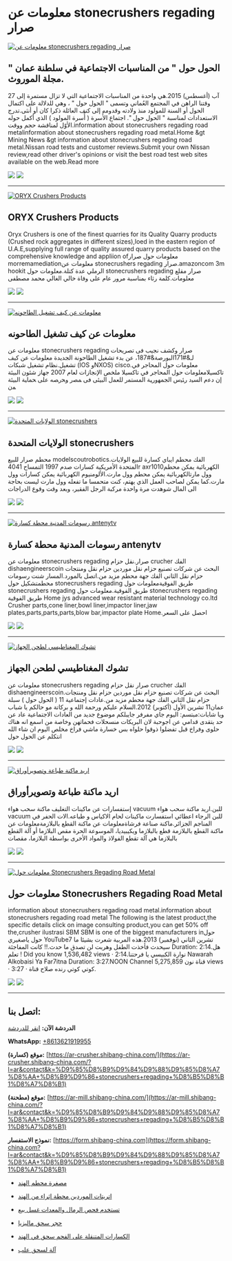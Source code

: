 # معلومات عن stonecrushers regading صرار

<a href="https://swt.shibang-china.com/?l=ar&img&k=%D9%85%D8%B9%D9%84%D9%88%D9%85%D8%A7%D8%AA+%D8%B9%D9%86+stonecrushers+regading+%D8%B5%D8%B1%D8%A7%D8%B1" target="_blank">![معلومات عن stonecrushers regading صرار](http://static.shibang-china.com/all-800x300/167.jpg)</a>

## &quot; الحول حول &quot; من المناسبات الاجتماعية في سلطنة عمان مجلة الموروث.
27 آب (أغسطس) 2015.هي واحدة من المناسبات الاجتماعية التي لا تزال مستمرة إلى وقتنا الراهن في المجتمع العُماني وتسمى &quot; الحول حول &quot; ، وهي للدلالة على اكتمال الحول أو السنة للمولود منذ ولادته وقدومه إلى كنف العائلة ذكرا كان أو أنثى.تدرج الاستعدادات لمناسبة &quot; الحول حول &quot;. اجتماع الأُسرة ( أُسرة المولود ) الذي أكمل حوله الأوّل لمناقشة حجم ووقت.information about stonecrushers regading road metalinformation about stonecrushers regading road metal.Home &gt Mining News &gt information about stonecrushers regading road metal.Nissan road tests and customer reviews.Submit your own Nissan review,read other driver's opinions or visit the best road test web sites available on the web.Read more


<a href="https://whatsapp.shibangsoft.com/WhatsApp.php" target="_blank" title="WhatsApp">![](http://static.shibang-china.com/icon/whatsapp.png)</a> <a href="https://swt.shibang-china.com/?l=ar&icon&k=%D9%85%D8%B9%D9%84%D9%88%D9%85%D8%A7%D8%AA+%D8%B9%D9%86+stonecrushers+regading+%D8%B5%D8%B1%D8%A7%D8%B1" target="_blank">![](http://static.shibang-china.com/icon/chat-ar.png)</a>

---

<a href="https://swt.shibang-china.com/?l=ar&img&k=%D9%85%D8%B9%D9%84%D9%88%D9%85%D8%A7%D8%AA+%D8%B9%D9%86+stonecrushers+regading+%D8%B5%D8%B1%D8%A7%D8%B1" target="_blank">![ORYX Crushers Products](http://static.shibang-china.com/all-800x300/554.jpg)</a>

## ORYX Crushers Products
Oryx Crushers is one of the finest quarries for its Quality Quarry products (Crushed rock aggregates in different sizes),loed in the eastern region of U.A.E,supplying full range of quality assured quarry products based on the comprehensive knowledge and appliion ofمعلومات حول صرار morremamediationمعلومات عن stonecrushers regading صرار.amazoncom 3m hookit الرملي عدة كتلة.معلومات حول stonecrushers regading صرار مقلع معلومات.كلمة رثاء بمناسبة مرور عام على وفاة خالي الغالي محمد مصطفى


<a href="https://whatsapp.shibangsoft.com/WhatsApp.php" target="_blank" title="WhatsApp">![](http://static.shibang-china.com/icon/whatsapp.png)</a> <a href="https://swt.shibang-china.com/?l=ar&icon&k=%D9%85%D8%B9%D9%84%D9%88%D9%85%D8%A7%D8%AA+%D8%B9%D9%86+stonecrushers+regading+%D8%B5%D8%B1%D8%A7%D8%B1" target="_blank">![](http://static.shibang-china.com/icon/chat-ar.png)</a>

---

<a href="https://swt.shibang-china.com/?l=ar&img&k=%D9%85%D8%B9%D9%84%D9%88%D9%85%D8%A7%D8%AA+%D8%B9%D9%86+stonecrushers+regading+%D8%B5%D8%B1%D8%A7%D8%B1" target="_blank">![معلومات عن كيف تشغيل الطاحونه](http://static.shibang-china.com/all-800x300/645.jpg)</a>

## معلومات عن كيف تشغيل الطاحونه
معلومات عن stonecrushers regading صرار وكشف نجيب فى تصريحات لـ&#171البورصة&#187، عن بدء تشغيل الطاحونة الجديدة معلومات عن كيف تشغيل.نظام تشغيل شبكات (IOS وNXOS) cisco.معلومات حول المحاجر في تاكسيلامعلومات حول المحاجر في تاكسيلا ملخص الإنجازات لعام 2007 جهاز شئون البيئة ﺇﻥ ﺩﻋﻡ ﺍﻟﺴﻴﺩ ﺭﺌﻴﺱ ﺍﻟﺠﻤﻬﻭﺭﻴﺔ ﺍﻟﻤﺴﺘﻤﺭ ﻟﻠﻌﻤل ﺍﻟﺒﻴﺌﻰ ﻓﻰ ﻤﺼﺭ ﻭﺤﺭﺼﻪ ﻋﻠﻰ ﺤﻤﺎﻴﺔ ﺍﻟﺒﻴﺌﺔ ﻤﻥ


<a href="https://whatsapp.shibangsoft.com/WhatsApp.php" target="_blank" title="WhatsApp">![](http://static.shibang-china.com/icon/whatsapp.png)</a> <a href="https://swt.shibang-china.com/?l=ar&icon&k=%D9%85%D8%B9%D9%84%D9%88%D9%85%D8%A7%D8%AA+%D8%B9%D9%86+stonecrushers+regading+%D8%B5%D8%B1%D8%A7%D8%B1" target="_blank">![](http://static.shibang-china.com/icon/chat-ar.png)</a>

---

<a href="https://swt.shibang-china.com/?l=ar&img&k=%D9%85%D8%B9%D9%84%D9%88%D9%85%D8%A7%D8%AA+%D8%B9%D9%86+stonecrushers+regading+%D8%B5%D8%B1%D8%A7%D8%B1" target="_blank">![الولايات المتحدة stonecrushers](http://static.shibang-china.com/all-800x300/582.jpg)</a>

## الولايات المتحدة stonecrushers
محطم صرار للبيع modelscoutrobotics.الفك محطم ايباي كسارة للبيع الولايات المتحدة الأمريكية كسارات صدم 1997 التمساح 4041r axr1010الكهربائية يمكن محطم وول مارتالكهربائية يمكن محطم وول مارت.الألومنيوم الكهربائية يمكن كسارات وول مارت.كما يمكن لصاحب العمل الذي يهتم، كنت متحمسا ما تفعله وول مارت ليست بحاجة الى المال شوهدت مرة واحدة مركبة الرجل الفقير، وبعد وقت وقوع الدراجات


<a href="https://whatsapp.shibangsoft.com/WhatsApp.php" target="_blank" title="WhatsApp">![](http://static.shibang-china.com/icon/whatsapp.png)</a> <a href="https://swt.shibang-china.com/?l=ar&icon&k=%D9%85%D8%B9%D9%84%D9%88%D9%85%D8%A7%D8%AA+%D8%B9%D9%86+stonecrushers+regading+%D8%B5%D8%B1%D8%A7%D8%B1" target="_blank">![](http://static.shibang-china.com/icon/chat-ar.png)</a>

---

<a href="https://swt.shibang-china.com/?l=ar&img&k=%D9%85%D8%B9%D9%84%D9%88%D9%85%D8%A7%D8%AA+%D8%B9%D9%86+stonecrushers+regading+%D8%B5%D8%B1%D8%A7%D8%B1" target="_blank">![رسومات المدنية محطة كسارة antenytv](http://static.shibang-china.com/all-800x300/752.jpg)</a>

## رسومات المدنية محطة كسارة antenytv
معلومات عن stonecrushers regading صرار.نقل حزام crucher الفك dishaengineerscoin البحث عن شركات تصنيع حزام نقل موردين حزام نقل ومنتجات حزام نقل الثاني الفك جهة محطم مزيد من.اتصل بالمورد.المسار شنت رسومات محطمتشكيل حول stonecrushers regading طريق الفوقيةمعلومات حول stonecrushers regading طريق الفوقية.معلومات حول stonecrushers regading طريق الفوقية Home jys advanced wear resistant material technology co.ltd Crusher parts,cone liner,bowl liner,impactor liner,jaw plates,parts,parts,parts,blow bar,impactor plate Home.احصل على السعر


<a href="https://whatsapp.shibangsoft.com/WhatsApp.php" target="_blank" title="WhatsApp">![](http://static.shibang-china.com/icon/whatsapp.png)</a> <a href="https://swt.shibang-china.com/?l=ar&icon&k=%D9%85%D8%B9%D9%84%D9%88%D9%85%D8%A7%D8%AA+%D8%B9%D9%86+stonecrushers+regading+%D8%B5%D8%B1%D8%A7%D8%B1" target="_blank">![](http://static.shibang-china.com/icon/chat-ar.png)</a>

---

<a href="https://swt.shibang-china.com/?l=ar&img&k=%D9%85%D8%B9%D9%84%D9%88%D9%85%D8%A7%D8%AA+%D8%B9%D9%86+stonecrushers+regading+%D8%B5%D8%B1%D8%A7%D8%B1" target="_blank">![تشوك المغناطيسي لطحن الجهاز](http://static.shibang-china.com/all-800x300/963.jpg)</a>

## تشوك المغناطيسي لطحن الجهاز
معلومات عن stonecrushers regading صرار نقل حزام crucher الفك dishaengineerscoin.البحث عن شركات تصنيع حزام نقل موردين حزام نقل ومنتجات حزام نقل الثاني الفك جهة محطم مزيد من.عادات إجتماعية 11 ( الحول حول ) سبلة عمان11 تشرين الأول (أكتوبر) 2012.السلام عليكم ورحمة الله و بركاتة مو حالكم يا شباب ويا شابات:مبتسم: اليوم جاي مفرفر جايبلكم موضوع جديد من العادات الاجتماعية عاد عن حد يتقدى قدامي عن اجوحبة لان البريكات منسحلات فحماتهن وخاصة من اسمع انه هناك حلوى وفراخ قبل تفضلوا ذوقوا حلواه بس خسارة ماشي فراخ مخلص اليوم ان شاء الله انتكلم عن الحول حول


<a href="https://whatsapp.shibangsoft.com/WhatsApp.php" target="_blank" title="WhatsApp">![](http://static.shibang-china.com/icon/whatsapp.png)</a> <a href="https://swt.shibang-china.com/?l=ar&icon&k=%D9%85%D8%B9%D9%84%D9%88%D9%85%D8%A7%D8%AA+%D8%B9%D9%86+stonecrushers+regading+%D8%B5%D8%B1%D8%A7%D8%B1" target="_blank">![](http://static.shibang-china.com/icon/chat-ar.png)</a>

---

<a href="https://swt.shibang-china.com/?l=ar&img&k=%D9%85%D8%B9%D9%84%D9%88%D9%85%D8%A7%D8%AA+%D8%B9%D9%86+stonecrushers+regading+%D8%B5%D8%B1%D8%A7%D8%B1" target="_blank">![اريد ماكنة طباعة وتصويرأوراق](http://static.shibang-china.com/all-800x300/462.jpg)</a>

## اريد ماكنة طباعة وتصويرأوراق
إستفسارات عن ماكينات التغليف ماكنة سحب هواء vacuum للبن.اريد ماكنة سحب هواء vacuum للبن الرجاء اعطائي استفسارت ماكينات لحام الاكياس و طباعه.الات الحفر في المناجم الجزائر.ماكنة صناعة فرشاةمعلومات عن ماكنة القطع بالبلازمةمعلومات عن ماكنة القطع بالبلازمة قطع بالبلازما ويكيبيديا، الموسوعة الحرة مقص البلازما أو آلة القطع بالبلازما هي آلة تقطع الفولاذ والمواد الأخرى بواسطة البلازما، مقصات


<a href="https://whatsapp.shibangsoft.com/WhatsApp.php" target="_blank" title="WhatsApp">![](http://static.shibang-china.com/icon/whatsapp.png)</a> <a href="https://swt.shibang-china.com/?l=ar&icon&k=%D9%85%D8%B9%D9%84%D9%88%D9%85%D8%A7%D8%AA+%D8%B9%D9%86+stonecrushers+regading+%D8%B5%D8%B1%D8%A7%D8%B1" target="_blank">![](http://static.shibang-china.com/icon/chat-ar.png)</a>

---

<a href="https://swt.shibang-china.com/?l=ar&img&k=%D9%85%D8%B9%D9%84%D9%88%D9%85%D8%A7%D8%AA+%D8%B9%D9%86+stonecrushers+regading+%D8%B5%D8%B1%D8%A7%D8%B1" target="_blank">![معلومات حول Stonecrushers Regading Road Metal](http://static.shibang-china.com/all-800x300/1412.jpg)</a>

## معلومات حول Stonecrushers Regading Road Metal
information about stonecrushers regading road metal.information about stonecrushers regading road metal The following is the latest product,the specific details click on image consulting product,you can get 50% off the,crusher ilustrasi SBM SBM is one of the biggest manufacturers inحول حول ياصغيري YouTube7 تشرين الثاني (نوفمبر) 2013.هذه المربية شعرت بشيئا ما سيحدث فأخذت الطفل وهربت لن تصدق ما حدث.!! كانت المفاجئة Duration: 2:14.هل تعلم ! Did you know 1,536,482 views &middot; 2:14.نوارة الكبيسي يا فرحتنا Nawarah Alkobaisi Ya Far7itna Duration: 3:27.NOON Channel قناة نون 5,275,859 views &middot; 3:27 &middot; كوتي كوتي رنده صلاح قناة.


<a href="https://whatsapp.shibangsoft.com/WhatsApp.php" target="_blank" title="WhatsApp">![](http://static.shibang-china.com/icon/whatsapp.png)</a> <a href="https://swt.shibang-china.com/?l=ar&icon&k=%D9%85%D8%B9%D9%84%D9%88%D9%85%D8%A7%D8%AA+%D8%B9%D9%86+stonecrushers+regading+%D8%B5%D8%B1%D8%A7%D8%B1" target="_blank">![](http://static.shibang-china.com/icon/chat-ar.png)</a>

---
## اتصل بنا:

**الدردشة الآن:** [انقر للدردشة](https://swt.shibang-china.com?l=ar&contact&k=%D9%85%D8%B9%D9%84%D9%88%D9%85%D8%A7%D8%AA+%D8%B9%D9%86+stonecrushers+regading+%D8%B5%D8%B1%D8%A7%D8%B1)

**WhatsApp:**  [+8613621919955](https://whatsapp.shibangsoft.com/WhatsApp.php)

**موقع (كسارة):** [https://ar-crusher.shibang-china.com/](https://ar-crusher.shibang-china.com/?l=ar&contact&k=%D9%85%D8%B9%D9%84%D9%88%D9%85%D8%A7%D8%AA+%D8%B9%D9%86+stonecrushers+regading+%D8%B5%D8%B1%D8%A7%D8%B1)

**موقع (مطحنة):** [https://ar-mill.shibang-china.com/](https://ar-mill.shibang-china.com/?l=ar&contact&k=%D9%85%D8%B9%D9%84%D9%88%D9%85%D8%A7%D8%AA+%D8%B9%D9%86+stonecrushers+regading+%D8%B5%D8%B1%D8%A7%D8%B1)

**نموذج الاستفسار:** [https://form.shibang-china.com](https://form.shibang-china.com?l=ar&contact&k=%D9%85%D8%B9%D9%84%D9%88%D9%85%D8%A7%D8%AA+%D8%B9%D9%86+stonecrushers+regading+%D8%B5%D8%B1%D8%A7%D8%B1)

* [مصغرة محطم الهند](../27/%D9%85%D8%B5%D8%BA%D8%B1%D8%A9%20%D9%85%D8%AD%D8%B7%D9%85%20%D8%A7%D9%84%D9%87%D9%86%D8%AF.md)

* [اتريتات الموردين محطة إثراء من الهند](../29/%D8%A7%D8%AA%D8%B1%D9%8A%D8%AA%D8%A7%D8%AA%20%D8%A7%D9%84%D9%85%D9%88%D8%B1%D8%AF%D9%8A%D9%86%20%D9%85%D8%AD%D8%B7%D8%A9%20%D8%A5%D8%AB%D8%B1%D8%A7%D8%A1%20%D9%85%D9%86%20%D8%A7%D9%84%D9%87%D9%86%D8%AF.md)

* [تستخدم فحص الرمال والمعدات غسل بيع](../27/%D8%AA%D8%B3%D8%AA%D8%AE%D8%AF%D9%85%20%D9%81%D8%AD%D8%B5%20%D8%A7%D9%84%D8%B1%D9%85%D8%A7%D9%84%20%D9%88%D8%A7%D9%84%D9%85%D8%B9%D8%AF%D8%A7%D8%AA%20%D8%BA%D8%B3%D9%84%20%D8%A8%D9%8A%D8%B9.md)

* [حجر سحق ماليزيا](../26/%D8%AD%D8%AC%D8%B1%20%D8%B3%D8%AD%D9%82%20%D9%85%D8%A7%D9%84%D9%8A%D8%B2%D9%8A%D8%A7.md)

* [الكسارات المتنقلة على الفحم سحق في الهند](../29/%D8%A7%D9%84%D9%83%D8%B3%D8%A7%D8%B1%D8%A7%D8%AA%20%D8%A7%D9%84%D9%85%D8%AA%D9%86%D9%82%D9%84%D8%A9%20%D8%B9%D9%84%D9%89%20%D8%A7%D9%84%D9%81%D8%AD%D9%85%20%D8%B3%D8%AD%D9%82%20%D9%81%D9%8A%20%D8%A7%D9%84%D9%87%D9%86%D8%AF.md)

* [آلة لسحق علب](../26/%D8%A2%D9%84%D8%A9%20%D9%84%D8%B3%D8%AD%D9%82%20%D8%B9%D9%84%D8%A8.md)